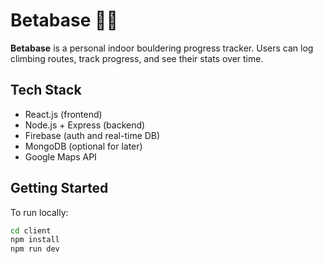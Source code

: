 # Betabase 🧗‍♂️

**Betabase** is a personal indoor bouldering progress tracker. Users can log climbing routes, track progress, and see their stats over time.

## Tech Stack
- React.js (frontend)
- Node.js + Express (backend)
- Firebase (auth and real-time DB)
- MongoDB (optional for later)
- Google Maps API

## Getting Started
To run locally:
```bash
cd client
npm install
npm run dev